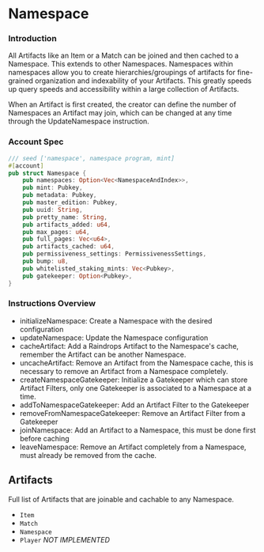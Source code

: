 # Namespace

### Introduction

All Artifacts like an Item or a Match can be joined and then cached to a Namespace. This extends to other Namespaces. Namespaces within namespaces allow you to create hierarchies/groupings of artifacts for fine-grained organization and indexability of your Artifacts. This greatly speeds up query speeds and accessibility within a large collection of Artifacts.

When an Artifact is first created, the creator can define the number of Namespaces an Artifact may join, which can be changed at any time through the UpdateNamespace instruction.

### Account Spec

```rust
/// seed ['namespace', namespace program, mint]
#[account]
pub struct Namespace {
    pub namespaces: Option<Vec<NamespaceAndIndex>>,
    pub mint: Pubkey,
    pub metadata: Pubkey,
    pub master_edition: Pubkey,
    pub uuid: String,
    pub pretty_name: String,
    pub artifacts_added: u64,
    pub max_pages: u64,
    pub full_pages: Vec<u64>,
    pub artifacts_cached: u64,
    pub permissiveness_settings: PermissivenessSettings,
    pub bump: u8,
    pub whitelisted_staking_mints: Vec<Pubkey>,
    pub gatekeeper: Option<Pubkey>,
}
```

### Instructions Overview

* initializeNamespace: Create a Namespace with the desired configuration
* updateNamespace: Update the Namespace configuration
* cacheArtifact: Add a Raindrops Artifact to the Namespace's cache, remember the Artifact can be another Namespace.
* uncacheArtifact: Remove an Artifact from the Namespace cache, this is necessary to remove an Artifact from a Namespace completely.
* createNamespaceGatekeeper: Initialize a Gatekeeper which can store Artifact Filters, only one Gatekeeper is associated to a Namespace at a time.
* addToNamespaceGatekeeper: Add an Artifact Filter to the Gatekeeper
* removeFromNamespaceGatekeeper: Remove an Artifact Filter from a Gatekeeper
* joinNamespace: Add an Artifact to a Namespace, this must be done first before caching
* leaveNamespace: Remove an Artifact completely from a Namespace, must already be removed from the cache.



## Artifacts

Full list of Artifacts that are joinable and cachable to any Namespace.

* `Item`
* `Match`
* `Namespace`
* `Player` _NOT IMPLEMENTED_
